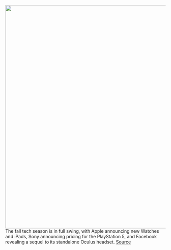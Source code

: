 <img src='https://cdn.vox-cdn.com/thumbor/8JwcVzcJdYSaIsi1oh-5LWZ3rxw=/0x0:2040x1360/1200x800/filters:focal(857x517:1183x843)/cdn.vox-cdn.com/uploads/chorus_image/image/67431208/apple_watch_series_6_dbohn_821.0.jpg' width='700px' /><br/>
The fall tech season is in full swing, with Apple announcing new Watches and iPads, Sony announcing pricing for the PlayStation 5, and Facebook revealing a sequel to its standalone Oculus headset.
<a href='https://www.theverge.com/21445203/vergecast-podcast-422-apple-watch-6-ps5-price-oculus'> Source <a/>